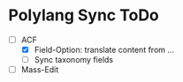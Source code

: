 Polylang Sync ToDo
==================


 - [ ] ACF
 	- [x] Field-Option: translate content from ...
 	- [ ] Sync taxonomy fields
 - [ ] Mass-Edit
